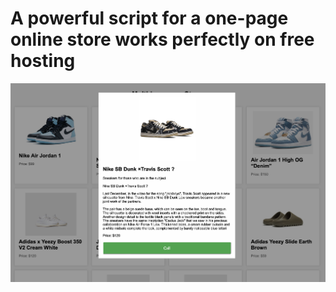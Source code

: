 # A powerful script for a one-page online store works perfectly on free hosting


![1](https://github.com/RichPhantom/Free-Shop-HTML-CMS/blob/main/screen/Pasted%20Graphic%201.png?raw=true)
